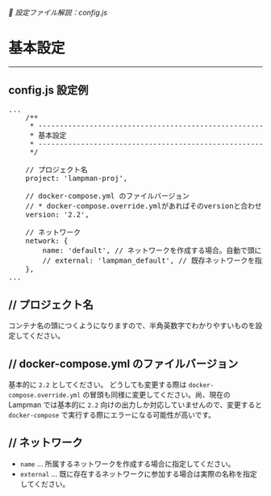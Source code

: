 ###### 📝 設定ファイル解説：config.js

# 基本設定
----------------------------------------------------------------------

## config.js 設定例
<pre class="cmd">
...
    /**
     * ---------------------------------------------------------------
     * 基本設定
     * ---------------------------------------------------------------
     */

    // プロジェクト名
    project: 'lampman-proj',

    // docker-compose.yml のファイルバージョン
    // * docker-compose.override.ymlがあればそのversionと合わせる必要あり
    version: '2.2',

    // ネットワーク
    network: {
        name: 'default', // ネットワークを作成する場合。自動で頭にプロジェクト名が付く
        // external: 'lampman_default', // 既存ネットワークを指定する場合は実際の名前（頭にプロジェクト名が付いた状態）のものを指定
    },
...
</pre>

## // プロジェクト名

コンテナ名の頭につくようになりますので、半角英数字でわかりやすいものを設定してください。

## // docker-compose.yml のファイルバージョン

基本的に `2.2` としてください。
どうしても変更する際は `docker-compose.override.yml` の冒頭も同様に変更してください。尚、現在の Lampman では基本的に `2.2` 向けの出力しか対応していませんので、変更すると `docker-compose` で実行する際にエラーになる可能性が高いです。

## // ネットワーク

- `name` ... 所属するネットワークを作成する場合に指定してください。
- `external` ... 既に存在するネットワークに参加する場合は実際の名称を指定してください。

